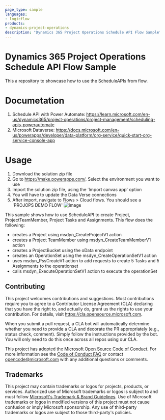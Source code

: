 ```yaml
---
page_type: sample
languages:
- logicflow
products:
- dynamics-project-operations
description: "Dynamics 365 Project Operations Schedule API Flow Sample"
---
```


# Dynamics 365 Project Operations Schedule API Flow Sample
This a repository to showcase how to use the ScheduleAPIs from flow.   

# Documetation

1. Schedule API with Power Automate: https://learn.microsoft.com/en-us/dynamics365/project-operations/project-management/scheduling-apis-powerautomate
2. Microsoft Dataverse: https://docs.microsoft.com/en-us/powerapps/developer/data-platform/org-service/quick-start-org-service-console-app

# Usage

1. Download the solution zip file
2. Go to https://make.powerapps.com/. Select the environment you want to use
3. Import the solution zip file, using the 'Import canvas app' option
4. You will have to update the Data Verse connections
5. After import, navigate to Flows > Cloud flows. You should see a 'PROJOPS DEMO FLOW'
![image](https://user-images.githubusercontent.com/15526549/198174265-a9ac486d-b079-47e7-9181-3554429d472c.png)

This sample shows how to use ScheduleAPI to create Project, ProjectTeamMember, Project Tasks and Assignments.
This flow does the following:
 - creates a Project using msdyn_CreateProjectV1 action
 - creates a Project TeamMember using msdyn_CreateTeamMemberV1 action
 - creates a ProjectBucket using the oData endpoint
 - creates an OperationSet using the msdyn_CreateOperationSetV1 action
 - uses msdyn_PssCreateV1 action to add requests to create 5 Tasks and 5 Assignments to the operationset
 - calls msdyn_ExecuteOperationSetV1 action to execute the operationSet

## Contributing

This project welcomes contributions and suggestions.  Most contributions require you to agree to a
Contributor License Agreement (CLA) declaring that you have the right to, and actually do, grant us
the rights to use your contribution. For details, visit https://cla.opensource.microsoft.com.

When you submit a pull request, a CLA bot will automatically determine whether you need to provide
a CLA and decorate the PR appropriately (e.g., status check, comment). Simply follow the instructions
provided by the bot. You will only need to do this once across all repos using our CLA.

This project has adopted the [Microsoft Open Source Code of Conduct](https://opensource.microsoft.com/codeofconduct/).
For more information see the [Code of Conduct FAQ](https://opensource.microsoft.com/codeofconduct/faq/) or
contact [opencode@microsoft.com](mailto:opencode@microsoft.com) with any additional questions or comments.

## Trademarks

This project may contain trademarks or logos for projects, products, or services. Authorized use of Microsoft 
trademarks or logos is subject to and must follow 
[Microsoft's Trademark & Brand Guidelines](https://www.microsoft.com/en-us/legal/intellectualproperty/trademarks/usage/general).
Use of Microsoft trademarks or logos in modified versions of this project must not cause confusion or imply Microsoft sponsorship.
Any use of third-party trademarks or logos are subject to those third-party's policies.
